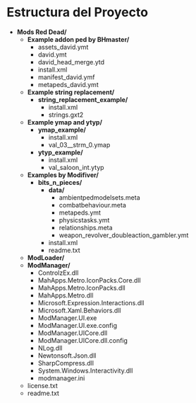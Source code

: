 <html><head><meta charset='utf-8'><title>Estructura del Proyecto</title></head><body><h1>Estructura del Proyecto</h1><ul><li><strong>Mods Red Dead/</strong><ul><li><strong>Example addon ped by BHmaster/</strong><ul><li>assets_david.ymt</li><li>david.ymt</li><li>david_head_merge.ytd</li><li>install.xml</li><li>manifest_david.ymf</li><li>metapeds_david.ymt</li></ul></li><li><strong>Example string replacement/</strong><ul><li><strong>string_replacement_example/</strong><ul><li>install.xml</li><li>strings.gxt2</li></ul></li></ul></li><li><strong>Example ymap and ytyp/</strong><ul><li><strong>ymap_example/</strong><ul><li>install.xml</li><li>val_03__strm_0.ymap</li></ul></li><li><strong>ytyp_example/</strong><ul><li>install.xml</li><li>val_saloon_int.ytyp</li></ul></li></ul></li><li><strong>Examples by Modifiver/</strong><ul><li><strong>bits_n_pieces/</strong><ul><li><strong>data/</strong><ul><li>ambientpedmodelsets.meta</li><li>combatbehaviour.meta</li><li>metapeds.ymt</li><li>physicstasks.ymt</li><li>relationships.meta</li><li>weapon_revolver_doubleaction_gambler.ymt</li></ul></li><li>install.xml</li><li>readme.txt</li></ul></li></ul></li><li><strong>ModLoader/</strong></li><li><strong>ModManager/</strong><ul><li>ControlzEx.dll</li><li>MahApps.Metro.IconPacks.Core.dll</li><li>MahApps.Metro.IconPacks.dll</li><li>MahApps.Metro.dll</li><li>Microsoft.Expression.Interactions.dll</li><li>Microsoft.Xaml.Behaviors.dll</li><li>ModManager.UI.exe</li><li>ModManager.UI.exe.config</li><li>ModManager.UICore.dll</li><li>ModManager.UICore.dll.config</li><li>NLog.dll</li><li>Newtonsoft.Json.dll</li><li>SharpCompress.dll</li><li>System.Windows.Interactivity.dll</li><li>modmanager.ini</li></ul></li><li>license.txt</li><li>readme.txt</li></ul></li></ul></body></html>